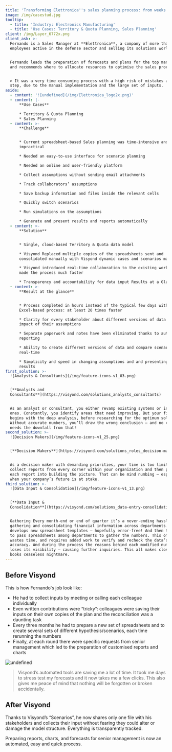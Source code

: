 ```yaml
---
title: 'Transforming Elettronica''s sales planning process: from weeks to hours'
image: /img/casestud.jpg
tooltip:
  - title: 'Industry: Electronics Manufacturing'
  - title: 'Use Cases: Territory & Quota Planning, Sales Planning'
client: /img/Layer_6772x.png
client_ask: >-
  Fernando is a Sales Manager at **Elettronica**, a company of more than 800
  employees active in the defense sector and selling its solutions worldwide.


  Fernando leads the preparation of forecasts and plans for the top management,
  and recommends where to allocate resources to optimise the sales process.


  > It was a very time consuming process with a high risk of mistakes at each
  step, due to the manual implementation and the large set of inputs.
aside:
  - content: '![undefined](/img/Elettronica_logo2x.png)'
  - content: |-
      **Use Cases**

      * Territory & Quota Planning
      * Sales Planning
  - content: >-
      **Challenge**


      * Current spreadsheet-based Sales planning was time-intensive and
      impractical

      * Needed an easy-to-use interface for scenario planning

      * Needed an online and user-friendly platform

      * Collect assumptions without sending email attachments

      * Track collaborators’ assumptions

      * Save backup information and files inside the relevant cells

      * Quickly switch scenarios

      * Run simulations on the assumptions

      * Generate and present results and reports automatically
  - content: >-
      **Solution**


      * Single, cloud-based Territory & Quota data model

      * Visyond Replaced multiple copies of the spreadsheets sent and
      consolidated manually with Visyond dynamic cases and scenarios managed

      * Visyond introduced real-time collaboration to the existing workflow and
      made the process much faster

      * Transparency and accountability for data input Results at a Glance
  - content: >-
      **Result at the glance**


      * Process completed in hours instead of the typical few days with
      Excel-based process: at least 20 times faster

      * Clarity for every stakeholder about different versions of data and
      impact of their assumptions

      * Separate paperwork and notes have been eliminated thanks to auto
      reporting

      * Ability to create different versions of data and compare scenarios in
      real-time

      * Simplicity and speed in changing assumptions and and presenting the new
      results
first_solution: >-
  ![Analysts & Consultants](/img/feature-icons-v1_03.png)


  [**Analysts and
  Consultants**](https://visyond.com/solutions_analysts_consultants)


  As an analyst or consultant, you either revamp existing systems or invent new
  ones. Constantly, you identify areas that need improving. But your first step
  begins with the deep analysis, before researching for the optimum solution.
  Without accurate numbers, you’ll draw the wrong conclusion – and no career
  needs the downfall from that!
second_solution: >-
  ![Decision Makers](/img/feature-icons-v1_25.png)


  [**Decision Makers**](https://visyond.com/solutions_roles_decision-makers)


  As a decision maker with demanding priorities, your time is too limited to
  collect reports from every corner within your organization and then piecemeal
  each report into building the picture. That can be mind numbing – especially
  when your company’s future is at stake.
third_solution: >-
  ![Data Input & Consolidation](/img/feature-icons-v1_13.png)


  [**Data Input &
  Consolidation**](https://visyond.com/solutions_data-entry-consolidation)


  Gathering Every month-end or end of quarter it’s a never-ending hassle
  gathering and consolidating financial information across departments. Finance
  develops new spreadsheet templates – hopefully error-free! And then they begin
  to pass spreadsheets among departments to gather the numbers. This often
  wastes time, and requires added work to verify and recheck the data’s
  accuracy. And during the process the reasons behind each modified number often
  loses its visibility – causing further inquiries. This all makes closing your
  books ceaseless nightmare.
---
```

## Before Visyond

This is how Fernando's job look like:

* He had to collect inputs by meeting or calling each colleague individually
* Even written contributions were “tricky”: colleagues were saving their inputs on their own copies of the plan and the reconciliation was a daunting task
* Every three months he had to prepare a new set of spreadsheets and to create several sets of different hypothesis/scenarios, each time rerunning the numbers
* Finally, at each round there were specific requests from senior management which led to the preparation of customised reports and charts

![undefined](/img/Screen_Shot_2017-11-06_at_3.17.59_PM.png)

> Visyond’s automated tools are saving me a lot of time. It took me days to stress test my forecasts and it now takes me a few clicks. This also gives me peace of mind that nothing will be forgotten or broken accidentally.

## After Visyond

Thanks to Visyond’s “Scenarios”, he now shares only one file with his stakeholders and collects their input without fearing they could alter or damage the model structure. Everything is transparently tracked.

Preparing reports, charts, and forecasts for senior management is now an automated, easy and quick process.
